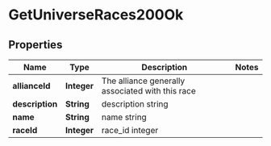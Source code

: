 
# GetUniverseRaces200Ok

## Properties
Name | Type | Description | Notes
------------ | ------------- | ------------- | -------------
**allianceId** | **Integer** | The alliance generally associated with this race | 
**description** | **String** | description string | 
**name** | **String** | name string | 
**raceId** | **Integer** | race_id integer | 



